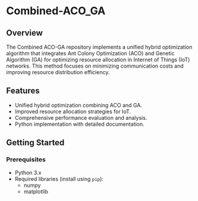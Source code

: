 # Combined-ACO_GA

## Overview
The Combined ACO-GA repository implements a unified hybrid optimization algorithm that integrates Ant Colony Optimization (ACO) and Genetic Algorithm (GA) for optimizing resource allocation in Internet of Things (IoT) networks. This method focuses on minimizing communication costs and improving resource distribution efficiency.

## Features
- Unified hybrid optimization combining ACO and GA.
- Improved resource allocation strategies for IoT.
- Comprehensive performance evaluation and analysis.
- Python implementation with detailed documentation.

## Getting Started

### Prerequisites
- Python 3.x
- Required libraries (install using `pip`):
  - numpy
  - matplotlib
